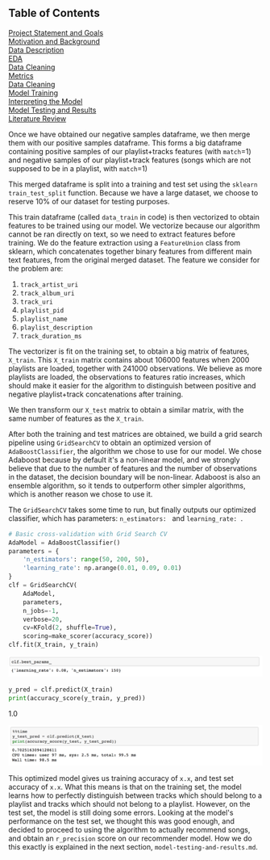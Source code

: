 ## Table of Contents
[Project Statement and Goals](https://tralpha.github.io/spotify-project/project-statement-and-goals.html) <br>
[Motivation and Background](https://tralpha.github.io/spotify-project/motivation-and-background.html) <br>
[Data Description](https://tralpha.github.io/spotify-project/data-description.html) <br>
[EDA](https://tralpha.github.io/spotify-project/eda.html) <br>
[Data Cleaning](https://tralpha.github.io/spotify-project/data-cleaning.html) <br>
[Metrics](https://tralpha.github.io/spotify-project/metrics.html) <br>
[Data Cleaning](https://tralpha.github.io/spotify-project/data-cleaning.html) <br>
[Model Training](https://tralpha.github.io/spotify-project/model-training.html) <br>
[Interpreting the Model](https://tralpha.github.io/spotify-project/interpreting-the-model.html) <br>
[Model Testing and Results](https://tralpha.github.io/spotify-project/model-testing-and-results.html) <br>
[Literature Review](https://tralpha.github.io/spotify-project/literature-review.html) <br>

Once we have obtained our negative samples dataframe, we then merge them with our positive samples dataframe. This forms a big dataframe containing positive samples of our playlist+tracks features (with `match`=1) and negative samples of our playlist+track features (songs which are not supposed to be in a playlist, with `match`=1)

This merged dataframe is split into a training and test set using the `sklearn` `train_test_split` function. Because we have a large dataset, we choose to reserve 10% of our dataset for testing purposes. 

This train dataframe (called `data_train` in code) is then vectorized to obtain features to be trained using our model. We vectorize because our algorithm cannot be ran directly on text, so we need to extract features before training. We do the feature extraction using a `FeatureUnion` class from sklearn, which concatenates together binary features from different main text features, from the original merged dataset. The feature we consider for the problem are:

1. `track_artist_uri`
2. `track_album_uri`
3. `track_uri`
4. `playlist_pid`
5. `playlist_name`
6. `playlist_description`
7. `track_duration_ms`

The vectorizer is fit on the training set, to obtain a big matrix of features, `X_train`. This `X_train` matrix contains about 106000 features when 2000 playlists are loaded, together with 241000 observations. We believe as more playlists are loaded, the observations to features ratio increases, which should make it easier for the algorithm to distinguish between positive and negative playlist+track concatenations after training.

We then transform our `X_test` matrix to obtain a similar matrix, with the same number of features as the `X_train`. 



After both the training and test matrices are obtained, we build a grid search pipeline using `GridSearchCV` to obtain an optimized version of `AdaBoostClassifier`, the algorithm we chose to use for our model. We chose Adaboost because by default it's a non-linear model, and we strongly believe that due to the number of features and the number of observations in the dataset, the decision boundary will be non-linear. Adaboost is also an ensemble algorithm, so it tends to outperform other simpler algorithms, which is another reason we chose to use it. 

The `GridSearchCV` takes some time to run, but finally outputs our optimized classifier, which has parameters: `n_estimators: ` and `learning_rate: `.

```python
# Basic cross-validation with Grid Search CV
AdaModel = AdaBoostClassifier()
parameters = {
    'n_estimators': range(50, 200, 50),
    'learning_rate': np.arange(0.01, 0.09, 0.01)
}
clf = GridSearchCV(
    AdaModel,
    parameters,
    n_jobs=-1,
    verbose=20,
    cv=KFold(2, shuffle=True),
    scoring=make_scorer(accuracy_score))
clf.fit(X_train, y_train)
```
![train2](images/image2.png)

```python
y_pred = clf.predict(X_train)
print(accuracy_score(y_train, y_pred))
```
1.0

![train3](images/image3.png)

This optimized model gives us training accuracy of `x.x`, and test set accuracy of `x.x`. What this means is that on the training set, the model learns how to perfectly distinguish between tracks which should belong to a playlist and tracks which should not belong to a playlist. However, on the test set, the model is still doing some errors. Looking at the model's performance on the test set, we thought this was good enough, and decided to proceed to using the algorithm to actually recommend songs, and obtain an `r_precision` score on our recommender model. How we do this exactly is explained in the next section, `model-testing-and-results.md`.
